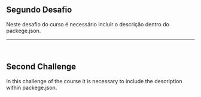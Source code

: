 ## Segundo Desafio

Neste desafio do curso é necessário incluir o descrição dentro do packege.json.

<hr>
<br>

## Second Challenge

In this challenge of the course it is necessary to include the description within packege.json.
